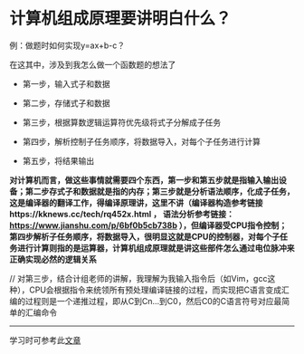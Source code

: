 # 计算机组成原理要讲明白什么？  

例：做题时如何实现y=ax+b-c？  

在这其中，涉及到我怎么做一个函数题的想法了  

* 第一步，输入式子和数据  

* 第二步，存储式子和数据  
 
* 第三步，根据算数逻辑运算符优先级将式子分解成子任务  
  
* 第四步，解析控制子任务顺序，将数据导入，对每个子任务进行计算  
 
* 第五步，将结果输出


**对计算机而言，做这些事情就需要四个东西，第一步和第五步就是指输入输出设备；第二步存式子和数据就是指的内存；第三步就是分析语法顺序，化成子任务，这是编译器的翻译工作，得编译原理讲，这里不讲（编译器构造参考链接https://kknews.cc/tech/rq452x.html ， 语法分析参考链接：https://www.jianshu.com/p/6bf0b5cb738b ），但编译器受CPU指令控制；第四步解析子任务顺序，将数据导入，很明显这就是CPU的控制器，对每个子任务进行计算则指的是运算器，计算机组成原理就是讲这些部件怎么通过电位脉冲来正确实现必然的逻辑关系**  

// 对第三步，结合计组老师的讲解，我理解为我输入指令后（如Vim，gcc这种），CPU会根据指令来统领所有预处理编译链接的过程，而实现把C语言变成汇编的过程则是一个递推过程，即从C到Cn…到C0，然后C0的C语言符号对应最简单的汇编命令

---


学习时可参考此[文章](https://blog.csdn.net/qq_41100767)
